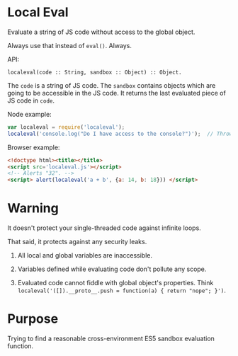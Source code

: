 # Local Eval

Evaluate a string of JS code without access to the global object.

Always use that instead of `eval()`. Always.

API:

    localeval(code :: String, sandbox :: Object) :: Object.

The `code` is a string of JS code. The `sandbox` contains objects which are
going to be accessible in the JS code.
It returns the last evaluated piece of JS code in `code`.

Node example:

```javascript
var localeval = require('localeval');
localeval('console.log("Do I have access to the console?")');  // Throws.
```

Browser example:

```html
<!doctype html><title></title>
<script src='localeval.js'></script>
<!-- Alerts "32". -->
<script> alert(localeval('a + b', {a: 14, b: 18})) </script>
```

# Warning

It doesn't protect your single-threaded code against infinite loops.

That said, it protects against any security leaks.

1. All local and global variables are inaccessible.

2. Variables defined while evaluating code don't pollute any scope.

3. Evaluated code cannot fiddle with global object's properties.
   Think
   `localeval('([]).__proto__.push = function(a) { return "nope"; }')`.

# Purpose

Trying to find a reasonable cross-environment ES5 sandbox evaluation function.
